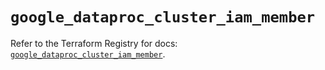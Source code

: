 # `google_dataproc_cluster_iam_member`

Refer to the Terraform Registry for docs: [`google_dataproc_cluster_iam_member`](https://registry.terraform.io/providers/hashicorp/google/4.85.0/docs/resources/dataproc_cluster_iam_member).
